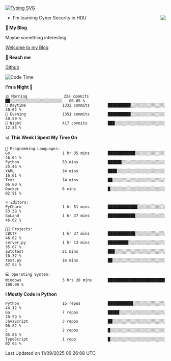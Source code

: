 [![Typing SVG](https://readme-typing-svg.herokuapp.com?font=Fira+Code&pause=1000&random=false&width=450&height=60&lines=Hello+%F0%9F%91%8B%F0%9F%8F%BB;I'm+JBNRZ)](https://git.io/typing-svg)

<a href="#">
  <img align="right" src="https://github-readme-stats.vercel.app/api?username=JBNRZ&show_icons=true&bg_color=15,f2f7fd,E0EAFC" />
</a>

- I'm learning Cyber Security in HDU

 **🌱 My Blog**

Maybe something interesting

[Welcome to my Blog](https://jbnrz.com.cn/)

 **💬 Reach me** 

[Github](https://github.com/JBNRZ)


<!--START_SECTION:waka-->
![Code Time](http://img.shields.io/badge/Code%20Time-1%2C399%20hrs%202%20mins-blue)

**I'm a Night 🦉** 

```text
🌞 Morning                228 commits         ██░░░░░░░░░░░░░░░░░░░░░░░   06.85 % 
🌆 Daytime                1332 commits        ██████████░░░░░░░░░░░░░░░   40.02 % 
🌃 Evening                1351 commits        ██████████░░░░░░░░░░░░░░░   40.59 % 
🌙 Night                  417 commits         ███░░░░░░░░░░░░░░░░░░░░░░   12.53 % 
```


📊 **This Week I Spent My Time On** 

```text
💬 Programming Languages: 
Go                       1 hr 35 mins        ████████████░░░░░░░░░░░░░   46.04 % 
Python                   53 mins             ██████░░░░░░░░░░░░░░░░░░░   25.46 % 
YAML                     34 mins             ████░░░░░░░░░░░░░░░░░░░░░   16.61 % 
Text                     14 mins             ██░░░░░░░░░░░░░░░░░░░░░░░   06.80 % 
Docker                   6 mins              █░░░░░░░░░░░░░░░░░░░░░░░░   02.91 % 

🔥 Editors: 
PyCharm                  1 hr 51 mins        █████████████░░░░░░░░░░░░   53.38 % 
GoLand                   1 hr 37 mins        ████████████░░░░░░░░░░░░░   46.62 % 

🐱‍💻 Projects: 
CBCTF                    1 hr 37 mins        ████████████░░░░░░░░░░░░░   46.62 % 
server.py                1 hr 13 mins        █████████░░░░░░░░░░░░░░░░   35.07 % 
autotest                 21 mins             ███░░░░░░░░░░░░░░░░░░░░░░   10.37 % 
test.py                  16 mins             ██░░░░░░░░░░░░░░░░░░░░░░░   07.94 % 

💻 Operating System: 
Windows                  3 hrs 28 mins       █████████████████████████   100.00 % 
```

**I Mostly Code in Python** 

```text
Python                   15 repos            ███████████░░░░░░░░░░░░░░   44.12 % 
Go                       7 repos             █████░░░░░░░░░░░░░░░░░░░░   20.59 % 
JavaScript               3 repos             ██░░░░░░░░░░░░░░░░░░░░░░░   08.82 % 
C                        2 repos             █░░░░░░░░░░░░░░░░░░░░░░░░   05.88 % 
TypeScript               1 repo              █░░░░░░░░░░░░░░░░░░░░░░░░   02.94 % 
```




 Last Updated on 11/09/2025 06:26:08 UTC
<!--END_SECTION:waka-->
